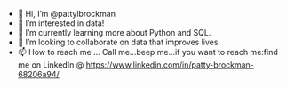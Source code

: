 - 👋 Hi, I’m @pattylbrockman
- 👀 I’m interested in data!
- 🌱 I’m currently learning more about Python and SQL.
- 💞️ I’m looking to collaborate on data that improves lives.
- 📫 How to reach me ... Call me...beep me...if you want to reach me:find me on LinkedIn @ https://www.linkedin.com/in/patty-brockman-68206a94/


